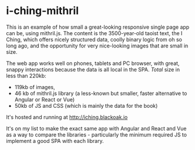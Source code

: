 # i-ching-mithril
This is an example of how small a great-looking responsive single page app can be, using mithril.js. 
The content is the 3500-year-old taoist text, the I Ching, which offers nicely structured data, coolly 
binary logic from oh so long ago, and the opportunity for very nice-looking images that are small in 
size. 

The web app works well on phones, tablets and PC browser, with great, snappy interactions because the 
data is all local in the SPA. *Total* size in less than 220kb: 

- 119kb of images, 
- 46 kb of mithril.js library (a less-known but smaller, faster alternative to Angular or React or Vue)
- 50kb of JS and CSS (which is mainly the data for the book)

It's hosted and running at http://iching.blackoak.io

It's on my list to make the exact same app with Angular and React and Vue as a way to compare the 
libraries - particularly the minimum required JS to implement a good SPA with each library.
